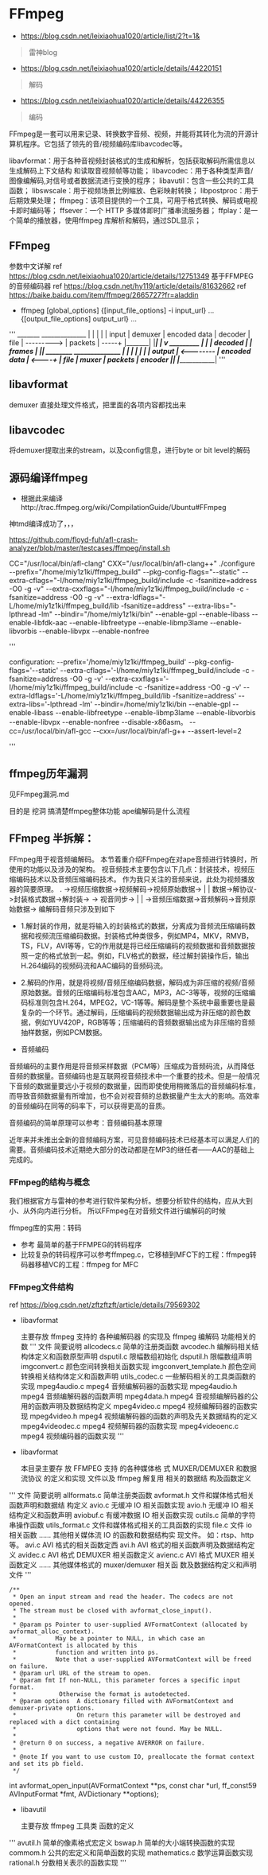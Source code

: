 # FFmpeg
* https://blog.csdn.net/leixiaohua1020/article/list/2?t=1&

> 雷神blog

* https://blog.csdn.net/leixiaohua1020/article/details/44220151

> 解码

* https://blog.csdn.net/leixiaohua1020/article/details/44226355

> 编码


FFmpeg是一套可以用来记录、转换数字音频、视频，并能将其转化为流的开源计算机程序。它包括了领先的音/视频编码库libavcodec等。

libavformat：用于各种音视频封装格式的生成和解析，包括获取解码所需信息以生成解码上下文结构
和读取音视频帧等功能；
libavcodec：用于各种类型声音/图像编解码,对信号或者数据流进行变换的程序；
libavutil：包含一些公共的工具函数；
libswscale：用于视频场景比例缩放、色彩映射转换；
libpostproc：用于后期效果处理；
ffmpeg：该项目提供的一个工具，可用于格式转换、解码或电视卡即时编码等；
ffsever：一个 HTTP 多媒体即时广播串流服务器；
ffplay：是一个简单的播放器，使用ffmpeg 库解析和解码，通过SDL显示；

## FFmpeg
参数中文详解
ref https://blog.csdn.net/leixiaohua1020/article/details/12751349
基于FFMPEG的音频编码器
ref https://blog.csdn.net/hy119/article/details/81632662
ref https://baike.baidu.com/item/ffmpeg/2665727?fr=aladdin
* ffmpeg [global_options] {[input_file_options] -i input_url} ... {[output_file_options] output_url} ...

'''	 _______              ______________
	|       |            |              |
	| input |  demuxer   | encoded data |   decoder
	| file  | ---------> | packets      | -----+
	|_______|            |______________|      |
	                                           v
	                                       _________
	                                      |         |
	                                      | decoded |
	                                      | frames  |
	                                      |_________|
	 ________             ______________       |
	|        |           |              |      |
	| output | <-------- | encoded data | <----+
	| file   |   muxer   | packets      |   encoder
	|________|           |______________|
'''

## libavformat
demuxer 直接处理文件格式，把里面的各项内容都找出来
## libavcodec
将demuxer提取出来的stream，以及config信息，进行byte or bit level的解码

## 源码编译ffmpeg
* 根据此来编译http://trac.ffmpeg.org/wiki/CompilationGuide/Ubuntu#FFmpeg

神tmd编译成功了，，，

https://github.com/floyd-fuh/afl-crash-analyzer/blob/master/testcases/ffmpeg/install.sh 

CC="/usr/local/bin/afl-clang" CXX="/usr/local/bin/afl-clang++" ./configure --prefix="/home/miy1z1ki/ffmpeg_build" --pkg-config-flags="--static" --extra-cflags="-I/home/miy1z1ki/ffmpeg_build/include -c -fsanitize=address -O0 -g -v" --extra-cxxflags="-I/home/miy1z1ki/ffmpeg_build/include -c -fsanitize=address -O0 -g -v" --extra-ldflags="-L/home/miy1z1ki/ffmpeg_build/lib -fsanitize=address" --extra-libs="-lpthread -lm" --bindir="/home/miy1z1ki/bin" --enable-gpl --enable-libass --enable-libfdk-aac --enable-libfreetype --enable-libmp3lame --enable-libvorbis --enable-libvpx --enable-nonfree  

'''

configuration: --prefix='/home/miy1z1ki/ffmpeg_build' --pkg-config-flags='--static' --extra-cflags='-I/home/miy1z1ki/ffmpeg_build/include -c -fsanitize=address -O0 -g -v' --extra-cxxflags='-I/home/miy1z1ki/ffmpeg_build/include -c -fsanitize=address -O0 -g -v' --extra-ldflags='-L/home/miy1z1ki/ffmpeg_build/lib -fsanitize=address' --extra-libs='-lpthread -lm' --bindir=/home/miy1z1ki/bin --enable-gpl --enable-libass --enable-libfreetype --enable-libmp3lame --enable-libvorbis --enable-libvpx --enable-nonfree --disable-x86asm。 --cc=/usr/local/bin/afl-gcc --cxx=/usr/local/bin/afl-g++ --assert-level=2

''' 

## ffmpeg历年漏洞
见FFmpeg漏洞.md

目的是 挖洞
搞清楚ffmpeg整体功能
ape编解码是什么流程

## FFmpeg 半拆解：
FFmpeg用于视音频编解码。
本节着重介绍FFmpeg在对ape音频进行转换时，所使用的功能以及涉及的架构。
视音频技术主要包含以下几点：封装技术，视频压缩编码技术以及音频压缩编码技术。
作为我只关注的音频来说，此处为视频播放器的简要原理。
.
								  ->视频压缩数据->视频解码->视频原始数据->
								  |									|
   数据->解协议->封装格式数据->解封装->									 -> 视音同步->
								  |									|
								  ->音频压缩数据->音频解码->音频原始数据->
编解码音频只涉及到如下

* 1.解封装的作用，就是将输入的封装格式的数据，分离成为音频流压缩编码数据和视频流压缩编码数据。封装格式种类很多，例如MP4，MKV，RMVB，TS，FLV，AVI等等，它的作用就是将已经压缩编码的视频数据和音频数据按照一定的格式放到一起。例如，FLV格式的数据，经过解封装操作后，输出H.264编码的视频码流和AAC编码的音频码流。

* 2.解码的作用，就是将视频/音频压缩编码数据，解码成为非压缩的视频/音频原始数据。音频的压缩编码标准包含AAC，MP3，AC-3等等，视频的压缩编码标准则包含H.264，MPEG2，VC-1等等。解码是整个系统中最重要也是最复杂的一个环节。通过解码，压缩编码的视频数据输出成为非压缩的颜色数据，例如YUV420P，RGB等等；压缩编码的音频数据输出成为非压缩的音频抽样数据，例如PCM数据。


* 音频编码

音频编码的主要作用是将音频采样数据（PCM等）压缩成为音频码流，从而降低音频的数据量。音频编码也是互联网视音频技术中一个重要的技术。但是一般情况下音频的数据量要远小于视频的数据量，因而即使使用稍微落后的音频编码标准，而导致音频数据量有所增加，也不会对视音频的总数据量产生太大的影响。高效率的音频编码在同等的码率下，可以获得更高的音质。

音频编码的简单原理可以参考：音频编码基本原理

近年来并未推出全新的音频编码方案，可见音频编码技术已经基本可以满足人们的需要。音频编码技术近期绝大部分的改动都是在MP3的继任者——AAC的基础上完成的。

### FFmpeg的结构与概念
我们根据官方与雷神的参考进行软件架构分析。想要分析软件的结构，应从大到小、从外向内进行分析。
所以FFmpeg在对音频文件进行编解码的时候

ffmpeg库的实用：转码

* 参考 最简单的基于FFMPEG的转码程序
* 比较复杂的转码程序可以参考ffmpeg.c，它移植到MFC下的工程：ffmpeg转码器移植VC的工程：ffmpeg for MFC

### FFmpeg文件结构
ref https://blog.csdn.net/zftzftzft/article/details/79569302
* libavformat

	主要存放 ffmpeg 支持的 各种编解码器 的实现及 ffmpeg 编解码 功能相关的数
'''
    	文件						简要说明
	allcodecs.c			  简单的注册类函数
	avcodec.h			  编解码相关结构体定义和函数原型声明
	dsputil.c			  限幅数组初始化
	dsputil.h			  限幅数组声明
	imgconvert.c		  颜色空间转换相关函数实现
	imgconvert_template.h 颜色空间转换相关结构体定义和函数声明
	utils_codec.c		  一些解码相关的工具类函数的实现
	mpeg4audio.c		  mpeg4 音频编解码器的函数实现
	mpeg4audio.h		  mpeg4 音频编解码器的函数声明
	mpeg4data.h			  mpeg4 音视频编解码器的公用的函数声明及数据结构定义
	mpeg4video.c		  mpeg4 视频编解码器的函数实现
	mpeg4video.h		  mpeg4 视频编解码器的函数的声明及先关数据结构的定义
	mpeg4videodec.c		  mpeg4 视频解码器的函数实现
	mpeg4videoenc.c		  mpeg4 视频编码器的函数实现
'''
* libavformat

	本目录主要存 放 FFMPEG 支持 的各种媒体格 式 MUXER/DEMUXER 和数据流协议 的定义和实现 文件以及 ffmpeg 解复用 相关的数据结 构及函数定义

'''
		文件	 			简要说明
	allformats.c	简单注册类函数
	avformat.h		文件和媒体格式相关函数声明和数据结 构定义
	avio.c			无缓冲 IO 相关函数实现
	avio.h			无缓冲 IO 相关结构定义和函数声明
	aviobuf.c		有缓冲数据 IO 相关函数实现
	cutils.c		简单的字符串操作函数
	utils_format.c	文件和媒体格式相关的工具函数的实现
	file.c			文件 io 相关函数
	……				其他相关媒体流 IO 的函数和数据结构实 现文件。 如：rtsp、http 等。
	avi.c			AVI 格式的相关函数定西
	avi.h			AVI 格式的相关函数声明及数据结构定义
	avidec.c		AVI 格式 DEMUXER 相关函数定义
	avienc.c		AVI 格式 MUXER 相关函数定义
	……				其他媒体格式的 muxer/demuxer 相关函 数及数据结构定义和声明文件
'''

	/**
	 * Open an input stream and read the header. The codecs are not opened.
	 * The stream must be closed with avformat_close_input().
	 *
	 * @param ps Pointer to user-supplied AVFormatContext (allocated by avformat_alloc_context).
	 *           May be a pointer to NULL, in which case an AVFormatContext is allocated by this
	 *           function and written into ps.
	 *           Note that a user-supplied AVFormatContext will be freed on failure.
	 * @param url URL of the stream to open.
	 * @param fmt If non-NULL, this parameter forces a specific input format.
	 *            Otherwise the format is autodetected.
	 * @param options  A dictionary filled with AVFormatContext and demuxer-private options.
	 *                 On return this parameter will be destroyed and replaced with a dict containing
	 *                 options that were not found. May be NULL.
	 *
	 * @return 0 on success, a negative AVERROR on failure.
	 *
	 * @note If you want to use custom IO, preallocate the format context and set its pb field.
	 */
	 
int avformat_open_input(AVFormatContext **ps, const char *url, ff_const59 AVInputFormat *fmt, AVDictionary **options);

* libavutil

	主要存放 ffmpeg 工具类 函数的定义

'''
	avutil.h		简单的像素格式宏定义
	bswap.h			简单的大小端转换函数的实现
	commom.h		公共的宏定义和简单函数的实现
	mathematics.c	数学运算函数实现
	rational.h		分数相关表示的函数实现
'''